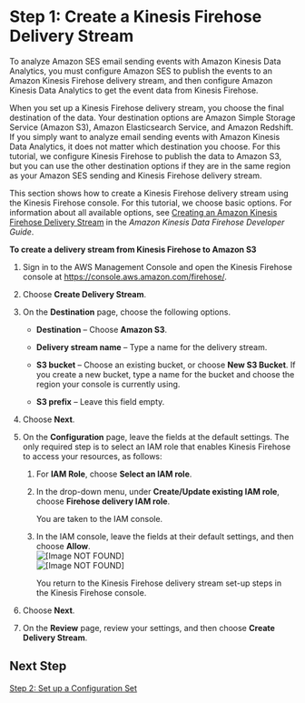 # Step 1: Create a Kinesis Firehose Delivery Stream<a name="event-publishing-kinesis-analytics-firehose-stream"></a>

To analyze Amazon SES email sending events with Amazon Kinesis Data Analytics, you must configure Amazon SES to publish the events to an Amazon Kinesis Firehose delivery stream, and then configure Amazon Kinesis Data Analytics to get the event data from Kinesis Firehose\.

When you set up a Kinesis Firehose delivery stream, you choose the final destination of the data\. Your destination options are Amazon Simple Storage Service \(Amazon S3\), Amazon Elasticsearch Service, and Amazon Redshift\. If you simply want to analyze email sending events with Amazon Kinesis Data Analytics, it does not matter which destination you choose\. For this tutorial, we configure Kinesis Firehose to publish the data to Amazon S3, but you can use the other destination options if they are in the same region as your Amazon SES sending and Kinesis Firehose delivery stream\.

 This section shows how to create a Kinesis Firehose delivery stream using the Kinesis Firehose console\. For this tutorial, we choose basic options\. For information about all available options, see [Creating an Amazon Kinesis Firehose Delivery Stream](http://docs.aws.amazon.com/firehose/latest/dev/basic-create.html) in the *Amazon Kinesis Data Firehose Developer Guide*\.

**To create a delivery stream from Kinesis Firehose to Amazon S3**

1. Sign in to the AWS Management Console and open the Kinesis Firehose console at [https://console\.aws\.amazon\.com/firehose/](https://console.aws.amazon.com/firehose/)\.

1. Choose **Create Delivery Stream**\.

1. On the **Destination** page, choose the following options\.

   + **Destination** – Choose **Amazon S3**\.

   + **Delivery stream name** – Type a name for the delivery stream\.

   + **S3 bucket** – Choose an existing bucket, or choose **New S3 Bucket**\. If you create a new bucket, type a name for the bucket and choose the region your console is currently using\.

   + **S3 prefix** – Leave this field empty\.

1. Choose **Next**\.

1. On the **Configuration** page, leave the fields at the default settings\. The only required step is to select an IAM role that enables Kinesis Firehose to access your resources, as follows:

   1. For **IAM Role**, choose **Select an IAM role**\.

   1. In the drop\-down menu, under **Create/Update existing IAM role**, choose **Firehose delivery IAM role**\.

      You are taken to the IAM console\.

   1. In the IAM console, leave the fields at their default settings, and then choose **Allow**\.  
![\[Image NOT FOUND\]](http://docs.aws.amazon.com/ses/latest/DeveloperGuide/images/white_space_horizontal.png)  
![\[Image NOT FOUND\]](http://docs.aws.amazon.com/ses/latest/DeveloperGuide/images/event_publishing_tutorial_firehose_iam.png)

      You return to the Kinesis Firehose delivery stream set\-up steps in the Kinesis Firehose console\.

1. Choose **Next**\.

1. On the **Review** page, review your settings, and then choose **Create Delivery Stream**\.

## Next Step<a name="event-publishing-kinesis-analytics-firehose-stream-next-step"></a>

[Step 2: Set up a Configuration Set](event-publishing-kinesis-analytics-configuration-set.md)